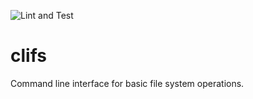 ![Lint and Test](https://github.com/Don-Felice/clifs/workflows/Lint%20and%20Test/badge.svg)

# clifs
Command line interface for basic file system operations.
